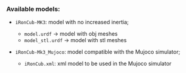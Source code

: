 ### Available models:

- `iRonCub-MK3`: model with no increased inertia;
  - `model.urdf` -> model with obj meshes
  - `model_stl.urdf` -> model with stl meshes

- `iRonCub-Mk3_Mujoco`: model compatible with the Mujoco simulator;
  - `iRonCub.xml`: xml model to be used in the Mujoco simulator

